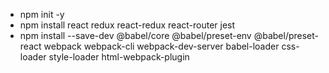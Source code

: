* npm init -y
* npm install react redux react-redux react-router jest
* npm install --save-dev @babel/core @babel/preset-env @babel/preset-react webpack webpack-cli webpack-dev-server babel-loader css-loader style-loader html-webpack-plugin

